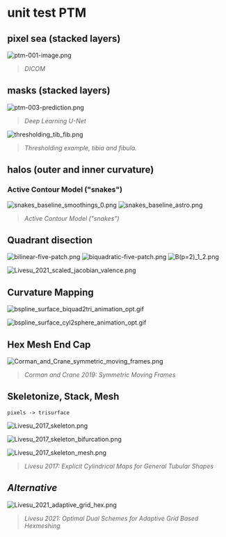 # unit test PTM

## pixel sea (stacked layers)

![ptm-001-image.png](fig/ptm-001-image.png)
> *DICOM*

## masks (stacked layers)

![ptm-003-prediction.png](fig/ptm-003-prediction.png)
> *Deep Learning U-Net*

![thresholding_tib_fib.png](fig/thresholding_tib_fib.png)
> *Thresholding example, tibia and fibula.*

## halos (outer and inner curvature)

### Active Contour Model ("snakes") 
![snakes_baseline_smoothings_0.png](fig/snakes_baseline_smoothings_0.png)
![snakes_baseline_astro.png](fig/snakes_baseline_astro.png)

> *Active Contour Model ("snakes")*

## Quadrant disection

![bilinear-five-patch.png](fig/bilinear-five-patch.png) 
![biquadratic-five-patch.png](fig/biquadratic-five-patch.png)
![B(p=2)_1_2.png](fig/B(p=2)_1_2.png)

![Livesu_2021_scaled_jacobian_valence.png](fig/Livesu_2021_scaled_jacobian_valence.png)

## Curvature Mapping

![bspline_surface_biquad2tri_animation_opt.gif](fig/bspline_surface_biquad2tri_animation_opt.gif)

![bspline_surface_cyl2sphere_animation_opt.gif](fig/bspline_surface_cyl2sphere_animation_opt.gif)

## Hex Mesh End Cap

![Corman_and_Crane_symmetric_moving_frames.png](fig/Corman_and_Crane_symmetric_moving_frames.png)
> *Corman and Crane 2019: Symmetric Moving Frames*

## Skeletonize, Stack, Mesh

`pixels -> trisurface`

![Livesu_2017_skeleton.png](fig/Livesu_2017_skeleton.png)

![Livesu_2017_skeleton_bifurcation.png](fig/Livesu_2017_skeleton_bifurcation.png)

![Livesu_2017_skeleton_mesh.png](fig/Livesu_2017_skeleton_mesh.png)


> *Livesu 2017: Explicit Cylindrical Maps for General Tubular Shapes*

## *Alternative*

![Livesu_2021_adaptive_grid_hex.png](fig/Livesu_2021_adaptive_grid_hex.png)
> *Livesu 2021: Optimal Dual Schemes for Adaptive Grid Based Hexmeshing*

